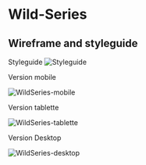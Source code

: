 # Wild-Series

## Wireframe and styleguide

Styleguide
![Styleguide](https://github.com/user-attachments/assets/c09b226d-12ab-4167-a9c5-e446b1112fd3)

Version mobile

![WildSeries-mobile](https://github.com/user-attachments/assets/09e56dcd-3f6e-448f-9ba6-76ad5084623f)

Version tablette

![WildSeries-tablette](https://github.com/user-attachments/assets/72a7c798-8603-4b6e-bfe2-56fe8f283ea3)

Version Desktop

![WildSeries-desktop](https://github.com/user-attachments/assets/d98ab983-d998-463d-bef9-71c94a7197b5)

